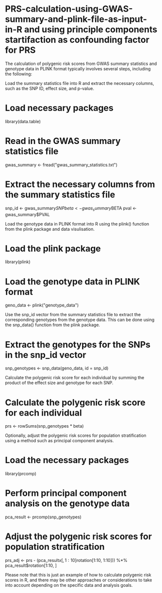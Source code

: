 # PRS-calculation-using-GWAS-summary-and-plink-file-as-input-in-R and using principle components startifaction as confounding factor for PRS 
The calculation of polygenic risk scores from GWAS summary statistics and genotype data in PLINK format typically involves several steps, including the following:

Load the summary statistics file into R and extract the necessary columns, such as the SNP ID, effect size, and p-value.

# Load necessary packages
library(data.table)

# Read in the GWAS summary statistics file
gwas_summary <- fread("gwas_summary_statistics.txt")

# Extract the necessary columns from the summary statistics file
snp_id <- gwas_summary$SNP
beta <- gwas_summary$BETA
pval <- gwas_summary$PVAL


Load the genotype data in PLINK format into R using the plink() function from the plink package and data visulisation.

# Load the plink package
library(plink)

# Load the genotype data in PLINK format
geno_data <- plink("genotype_data")

Use the snp_id vector from the summary statistics file to extract the corresponding genotypes from the genotype data. This can be done using the snp_data() function from the plink package.

# Extract the genotypes for the SNPs in the snp_id vector
snp_genotypes <- snp_data(geno_data, id = snp_id)


Calculate the polygenic risk score for each individual by summing the product of the effect size and genotype for each SNP.

# Calculate the polygenic risk score for each individual
prs <- rowSums(snp_genotypes * beta)


Optionally, adjust the polygenic risk scores for population stratification using a method such as principal component analysis.

# Load the necessary packages
library(prcomp)

# Perform principal component analysis on the genotype data
pca_result <- prcomp(snp_genotypes)

# Adjust the polygenic risk scores for population stratification
prs_adj <- prs - (pca_result$x[, 1:10] %*% solve(pca_result$rotation[1:10, 1:10])) %*% pca_result$rotation[1:10, ]

Please note that this is just an example of how to calculate polygenic risk scores in R, and there may be other approaches or considerations to take into account depending on the specific data and analysis goals.

